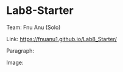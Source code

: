 # Lab8-Starter
Team: Fnu Anu (Solo)

Link: https://fnuanu1.github.io/Lab8_Starter/

Paragraph:

Image:
